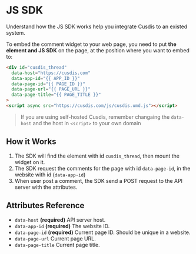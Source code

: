 # JS SDK

Understand how the JS SDK works help you integrate Cusdis to an existed system. 

To embed the comment widget to your web page, you need to put **the element and JS SDK** on the page, at the position where you want to embed to:

```html
<div id="cusdis_thread"
  data-host="https://cusdis.com"
  data-app-id="{{ APP_ID }}"
  data-page-id="{{ PAGE_ID }}"
  data-page-url="{{ PAGE_URL }}"
  data-page-title="{{ PAGE_TITLE }}"
>
<script async src="https://cusdis.com/js/cusdis.umd.js"></script>
```

> If you are using self-hosted Cusdis, remember changaing the `data-host` and the host in `<script>` to your own domain

## How it Works

1. The SDK will find the element with id `cusdis_thread`, then mount the widget on it.
2. The SDK request the comments for the page with id `data-page-id`, in the website with id (`data-app-id`)
3. When user post a comment, the SDK send a POST request to the API server with the attributes.

## Attributes Reference

- `data-host` **(required)** API server host.
- `data-app-id` **(required)** The website ID.
- `data-page-id` **(required)** Current page ID. Should be unique in a website. 
- `data-page-url` Current page URL.
- `data-page-title` Current page title.
